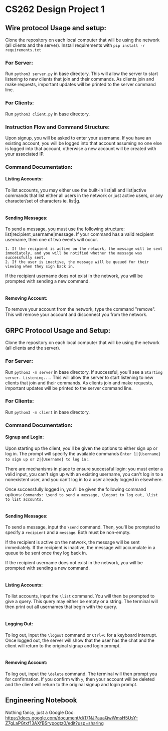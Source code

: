 # CS262 Design Project 1

## Wire protocol Usage and setup: 

Clone the repository on each local computer that will be using the network (all clients and the server). 
Install requirements with ``pip install -r requirements.txt``

### For Server:
Run ``python3 server.py`` in base directory. This will allow the server to start listening to new clients that join and their commands. As clients join and make requests, important updates will be printed to the server command line. 

### For Clients:
 Run ``python3 client.py`` in base directory. 

### Instruction Flow and Command Structure:
Upon signup, you will be asked to enter your username. If you have an existing account, you will be logged into that account assuming no one else is logged into that account, otherwise a new account will be created with your associated IP. 

### Command Documentation:
#### Listing Accounts: 
To list accounts, you may either use the built-in list|all and list|active commands that list either all users in the network or just active users, or any character/set of characters ie. list|g. 
<br/><br/>

#### Sending Messages:
To send a message, you must use the following structure: list|recipient_username|message. If your command has a valid recipient username, then one of two events will occur. 

    1. If the recipient is active on the network, the message will be sent immediately, and you will be notified whether the message was successfully sent. 
    2. If the user is inactive, the message will be queued for their viewing when they sign back in. 
   
If the recipient username does not exist in the network, you will be prompted with sending a new command. 
<br/><br/>

#### Removing Account: 
To remove your account from the network, type the command "remove". This will remove your account and disconnect you from the network. 


## GRPC Protocol Usage and Setup: 

Clone the repository on each local computer that will be using the network (all clients and the server). 

### For Server:
Run ``python3 -m server`` in base directory. If successful, you'll see a ``Starting server. Listening...``. This will allow the server to start listening to new clients that join and their commands. As clients join and make requests, important updates will be printed to the server command line. 

### For Clients:
 Run ``python3 -m client`` in base directory. 

### Command Documentation:
#### Signup and Login:
Upon starting up the client, you'll be given the options to either sign up or log in. The prompt will specify the available commands ``Enter 1|{Username} to sign up or 2|{Username} to log in:``. 

There are mechanisms in place to ensure successful login: you must enter a valid input, you can't sign up with an existing username, you can't log in to a nonexistent user, and you can't log in to a user already logged in elsewhere.

Once successfully logged in, you'll be given the following command options: ``Commands: \send to send a message, \logout to log out, \list to list accounts.``
<br/><br/>

#### Sending Messages:
To send a message, input the ``\send`` command. Then, you'll be prompted to specify a ``recipient`` and a ``message``. Both must be non-empty.

If the recipient is active on the network, the message will be sent immediately. If the recipient is inactive, the message will accumulate in a queue to be sent once they log back in.
   
If the recipient username does not exist in the network, you will be prompted with sending a new command. 
<br/><br/>

#### Listing Accounts: 
To list accounts, input the ``\list`` command. You will then be prompted to give a query. This query may either be empty or a string. The terminal will then print out all usernames that begin with the query.
<br/><br/>

#### Logging Out: 
To log out, input the ``\logout`` command or ``Ctrl+C`` for a keyboard interrupt. Once logged out, the server will show that the user has the chat and the client will return to the original signup and login prompt.
<br/><br/>

#### Removing Account: 
To log out, input the ``\delete`` command. The terminal will then prompt you for confirmation. If you confirm with ``y``, then your account will be deleted and the client will return to the original signup and login prompt.

## Engineering Notebook
Nothing fancy, just a Google Doc: https://docs.google.com/document/d/17NJPauaQwWmsH5UsY-Z7gLaPGtxf13AXfBSrypogtz0/edit?usp=sharing